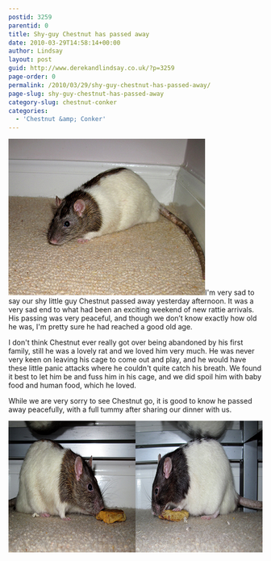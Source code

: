 ```yaml
---
postid: 3259
parentid: 0
title: Shy-guy Chestnut has passed away
date: 2010-03-29T14:58:14+00:00
author: Lindsay
layout: post
guid: http://www.derekandlindsay.co.uk/?p=3259
page-order: 0
permalink: /2010/03/29/shy-guy-chestnut-has-passed-away/
page-slug: shy-guy-chestnut-has-passed-away
category-slug: chestnut-conker
categories:
  - 'Chestnut &amp; Conker'
---
```

<img src="/wp-content/uploads/2010/03/post_0251.jpg" alt="Our little rat Chestnut" title="Our little rat Chestnut" width="390" height="310" class="alignright size-full wp-image-8999" />I'm very sad to say our shy little guy Chestnut passed away yesterday afternoon. It was a very sad end to what had been an exciting weekend of new rattie arrivals. His passing was very peaceful, and though we don’t know exactly how old he was, I'm pretty sure he had reached a good old age.

I don't think Chestnut ever really got over being abandoned by his first family, still he was a lovely rat and we loved him very much. He was never very keen on leaving his cage to come out and play, and he would have these little panic attacks where he couldn't quite catch his breath. We found it best to let him be and fuss him in his cage, and we did spoil him with baby food and human food, which he loved.

While we are very sorry to see Chestnut go, it is good to know he passed away peacefully, with a full tummy after sharing our dinner with us.

<img src="/wp-content/uploads/2010/03/banne_end.jpg" alt="Our two rats, Chestnut and Conker enjoying some cookie" title="Our two rats, Chestnut and Conker enjoying some cookie" width="940" height="261" class="aligncenter size-full wp-image-8998" />